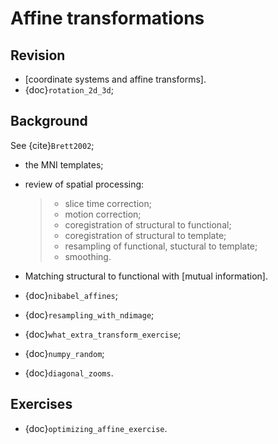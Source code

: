 # Affine transformations

## Revision

- [coordinate systems and affine transforms].
- {doc}`rotation_2d_3d`;

## Background

See {cite}`Brett2002`;

- the MNI templates;

- review of spatial processing:

  > - slice time correction;
  > - motion correction;
  > - coregistration of structural to functional;
  > - coregistration of structural to template;
  > - resampling of functional, stuctural to template;
  > - smoothing.

- Matching structural to functional with [mutual information].

- {doc}`nibabel_affines`;

- {doc}`resampling_with_ndimage`;

- {doc}`what_extra_transform_exercise`;

- {doc}`numpy_random`;

- {doc}`diagonal_zooms`.

## Exercises

- {doc}`optimizing_affine_exercise`.
